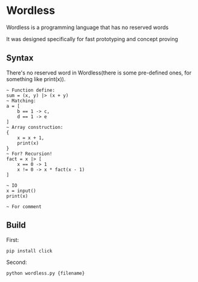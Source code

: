 # Wordless
Wordless is a programming language that has no reserved words

It was designed specifically for fast prototyping and concept proving

## Syntax
There's no reserved word in Wordless(there is some pre-defined ones, for something like print(x)).

```
~ Function define:
sum = (x, y) |> (x + y)
~ Matching:
a = [
    b == 1 -> c,
    d == 1 -> e
]
~ Array construction:
{
    x = x + 1,
    print(x)
}
~ For? Recursion!
fact = x |> [
    x == 0 -> 1
    x != 0 -> x * fact(x - 1)
]

~ IO
x = input()
print(x)

~ For comment
```

## Build
First:

`pip install click`

Second:

`python wordless.py {filename}`
